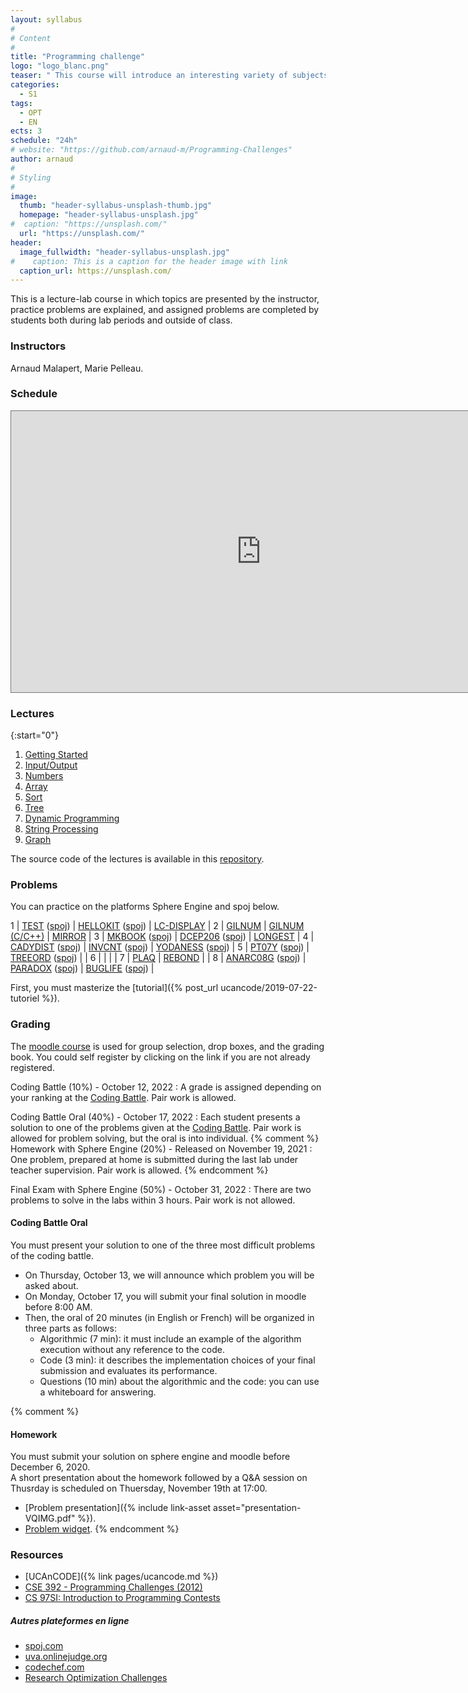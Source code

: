 ```yaml
---
layout: syllabus
#
# Content
#
title: "Programming challenge"
logo: "logo_blanc.png"
teaser: " This course will introduce an interesting variety of subjects in programming, algorithms, and discrete mathematics though puzzles and problems which have appeared in the International ACM Programming Contest and similar venues."
categories:
  - S1
tags:
  - OPT
  - EN
ects: 3
schedule: "24h"
# website: "https://github.com/arnaud-m/Programming-Challenges"
author: arnaud
#
# Styling
#
image:
  thumb: "header-syllabus-unsplash-thumb.jpg"
  homepage: "header-syllabus-unsplash.jpg"
#  caption: "https://unsplash.com/"
  url: "https://unsplash.com/"
header:
  image_fullwidth: "header-syllabus-unsplash.jpg"
#    caption: This is a caption for the header image with link
  caption_url: https://unsplash.com/
---
```



This is a lecture-lab course in which topics are presented by the instructor, practice problems are explained, and assigned problems are completed by students both during lab periods and outside of class.

### Instructors ###

  Arnaud Malapert, Marie Pelleau.

### Schedule ###

<iframe src="https://calendar.google.com/calendar/embed?height=500&amp;wkst=2&amp;bgcolor=%23ffffff&amp;ctz=Europe%2FParis&amp;src=YmU5cjNtZmEwcG5ta2YwY2Z2YjhvZGU0cDhAZ3JvdXAuY2FsZW5kYXIuZ29vZ2xlLmNvbQ&amp;color=%23F09300&amp;showTitle=0&amp;showPrint=0&amp;showTabs=0&amp;showCalendars=0&amp;mode=AGENDA" style="border:solid 1px #777" width="800" height="450" frameborder="0" scrolling="no"></iframe>

### Lectures ###

{:start="0"}
1. [Getting Started](https://raw.githubusercontent.com/arnaud-m/Programming-Challenges/master/0-Getting-Started/0-Getting-Started.pdf)
1. [Input/Output](https://github.com/arnaud-m/Programming-Challenges/raw/master/1-Input-Output/1-Input-Output.pdf)
1. [Numbers](https://github.com/arnaud-m/Programming-Challenges/raw/master/2-Numbers/2-Numbers-GM.pdf)
1. [Array](https://github.com/arnaud-m/Programming-Challenges/raw/master/3-Array/3-Array.pdf)
1. [Sort](https://github.com/arnaud-m/Programming-Challenges/raw/master/4-Sort/4-Sort.pdf)
1. [Tree](https://github.com/arnaud-m/Programming-Challenges/raw/master/5-Tree/5-Tree.pdf)
1. [Dynamic Programming](https://github.com/arnaud-m/Programming-Challenges/raw/master/6-Dynamic-Programming/6-Dynamic-Programming.pdf)
1. [String Processing](https://github.com/arnaud-m/Programming-Challenges/raw/master/7-String-Processing/7-String-Processing.pdf)
1. [Graph](https://github.com/arnaud-m/Programming-Challenges/raw/master/8-Graph/8-Graph.pdf)

The source code of the lectures is available in this [repository](https://github.com/arnaud-m/Programming-Challenges).

### Problems

You can practice on the platforms Sphere Engine and spoj below.

1 | [TEST](https://51364960.widgets.sphere-engine.com/lp?hash=BYJvSEImzv) ([spoj](https://www.spoj.com/problems/TEST/))         | [HELLOKIT](https://51364960.widgets.sphere-engine.com/lp?hash=5nZK5szNQp) ([spoj](https://www.spoj.com/problems/HELLOKIT/)) | [LC-DISPLAY](https://51364960.widgets.sphere-engine.com/lp?hash=3PHly1PcH6)                                                                                                     |
 2 | [GILNUM](https://51364960.widgets.sphere-engine.com/lp?hash=akOa9uI8qs)                                                     | [GILNUM (C/C++)](https://51364960.widgets.sphere-engine.com/lp?hash=aXNs7iIWY3)                                             | [MIRROR](https://51364960.widgets.sphere-engine.com/lp?hash=aLzFhfssNq)  |
 3 | [MKBOOK](https://51364960.widgets.sphere-engine.com/lp?hash=xdhZiq5g1C) ([spoj](https://www.spoj.com/problems/MKBOOK))      | [DCEP206](https://51364960.widgets.sphere-engine.com/lp?hash=SCO4R8AKuI) ([spoj](https://www.spoj.com/problems/DCEP206/))   | [LONGEST](https://51364960.widgets.sphere-engine.com/lp?hash=IkrYuwwPwo)                                                                                                        |
 4 | [CADYDIST](https://51364960.widgets.sphere-engine.com/lp?hash=ldMP1yXOpl) ([spoj](https://www.spoj.com/problems/CADYDIST/)) | [INVCNT](https://51364960.widgets.sphere-engine.com/lp?hash=XqxuZhb5Vo) ([spoj](https://www.spoj.com/problems/INVCNT/))     | [YODANESS](https://51364960.widgets.sphere-engine.com/lp?hash=ktBBsT1xa2) ([spoj](https://www.spoj.com/problems/YODANESS/))                                                     |
 5 | [PT07Y](https://51364960.widgets.sphere-engine.com/lp?hash=nW8AWocp1Y) ([spoj](https://www.spoj.com/problems/PT07Y/))       | [TREEORD](https://51364960.widgets.sphere-engine.com/lp?hash=uxCy5rAlVR) ([spoj](https://www.spoj.com/problems/TREEORD/))   |                                                                                                                                                                                 |
 6 |                                                                                                                             |                                                                                                                             |                                                                                                                                                                                 |
 7 | [PLAQ](https://51364960.widgets.sphere-engine.com/lp?hash=tUXeBE8MMo)                                                       | [REBOND](https://51364960.widgets.sphere-engine.com/lp?hash=MoVdQtKITi)                                                     |                                                                                                                                                                                 |
 8 | [ANARC08G](https://51364960.widgets.sphere-engine.com/lp?hash=knT8Qe9kRj) ([spoj](https://www.spoj.com/problems/ANARC08G/)) | [PARADOX](https://51364960.widgets.sphere-engine.com/lp?hash=snqNEbCYaf) ([spoj](https://www.spoj.com/problems/PARADOX/))   | [BUGLIFE](https://51364960.widgets.sphere-engine.com/lp?hash=lBWbE6pLT8) ([spoj](https://www.spoj.com/problems/BUGLIFE/))                                                       |

First, you must masterize the [tutorial]({% post_url ucancode/2019-07-22-tutoriel %}).

### Grading ###

The [moodle course](https://lms.univ-cotedazur.fr/2022/course/view.php?id=1670) is used for group selection, drop boxes, and the grading book.
You could self register by clicking on the link if you are not already registered.

Coding Battle (10%) - October 12, 2022
: A grade is assigned depending on your ranking at the [Coding Battle](https://le-shaker.com/lacodingbattle/). Pair work is allowed.

Coding Battle Oral (40%) - October 17, 2022
: Each student presents a solution to one of the problems given at the [Coding Battle](https://le-shaker.com/lacodingbattle/). Pair work is allowed for problem solving, but the oral is into individual.
{% comment %}
Homework with Sphere Engine (20%) - Released on November 19, 2021
: One problem, prepared at home is submitted during the last lab under teacher supervision. Pair work is allowed.
{% endcomment %}

Final Exam with Sphere Engine (50%) - October 31, 2022
: There are two problems to solve in the labs within 3 hours. Pair work is not allowed.


#### Coding Battle Oral ####

You must present your solution to one of the three most difficult problems of the coding battle.
 - On Thursday, October 13, we will announce which problem you will be asked about.
 - On Monday, October 17, you will submit your final solution in moodle before 8:00 AM.
 - Then, the oral of 20 minutes (in English or French) will be organized in three parts as follows:
     - Algorithmic (7 min): it must include an example of the algorithm execution without any reference to the code.
     - Code (3 min): it describes the implementation choices of your final submission and evaluates its performance.
     - Questions (10 min) about the algorithmic and the code: you can use a whiteboard for answering.

{% comment %}
#### Homework ####

You must submit your solution on sphere engine and moodle before December 6, 2020. <br/>
A short presentation about the homework followed by a Q&A session on Thusrday is scheduled on Thuersday, November 19th at 17:00.

 - [Problem presentation]({% include link-asset asset="presentation-VQIMG.pdf" %}).
 - [Problem widget](https://51364960.widgets.sphere-engine.com/lp?hash=Q6bYwJljy7).
{% endcomment %}

### Resources

- [UCAnCODE]({% link pages/ucancode.md %})
- [CSE 392 - Programming Challenges (2012)](https://www3.cs.stonybrook.edu/~skiena/392/)
- [CS 97SI: Introduction to Programming Contests](https://web.stanford.edu/class/cs97si/)

##### Autres plateformes en ligne

- [spoj.com](http://www.spoj.com/)
- [uva.onlinejudge.org](https://uva.onlinejudge.org/)
- [codechef.com](http://codechef.com/)
- [Research Optimization Challenges](https://www.hsu-hh.de/logistik/research/challenges)
